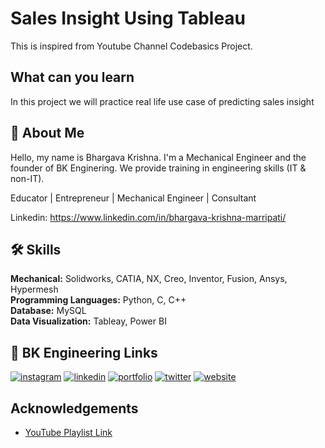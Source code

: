 
# Sales Insight Using Tableau

This is inspired from Youtube Channel Codebasics Project.


## What can you learn

In this project we will practice real life use case of predicting sales insight

## 🚀 About Me
Hello, my name is Bhargava Krishna. I'm a Mechanical Engineer and the founder of BK Enginering.
We provide training in engineering skills (IT & non-IT).

Educator | Entrepreneur | Mechanical Engineer | Consultant

Linkedin: https://www.linkedin.com/in/bhargava-krishna-marripati/



## 🛠 Skills
**Mechanical:** Solidworks, CATIA, NX, Creo, Inventor, Fusion, Ansys, Hypermesh  
**Programming Languages:** Python, C, C++   
**Database:** MySQL      
**Data Visualization:** Tableay, Power BI




## 🔗 BK Engineering Links
[![instagram](https://img.shields.io/badge/instagram-bc2a8d?style=for-the-badge&logo=instagram&logoColor=white)](https://www.instagram.com/bkengineering.in/)
[![linkedin](https://img.shields.io/badge/linkedin-0A66C2?style=for-the-badge&logo=linkedin&logoColor=white)](https://www.linkedin.com/company/72715539)
[![portfolio](https://img.shields.io/badge/Youtube-FF0000?style=for-the-badge&logo=youtube&logoColor=white)](https://www.youtube.com/channel/UCqclJtSAATdLqwaLxB0qw0g)
[![twitter](https://img.shields.io/badge/twitter-1DA1F2?style=for-the-badge&logo=twitter&logoColor=white)](https://twitter.com/bkengineeringin)
[![website](https://img.shields.io/badge/website-000?style=for-the-badge&logo=web&logoColor=white)](https://bk-engineering.in/)
## Acknowledgements

 - [YouTube Playlist Link](https://www.youtube.com/playlist?list=PLeo1K3hjS3usDI9XeUgjNZs6VnE0meBrL)

